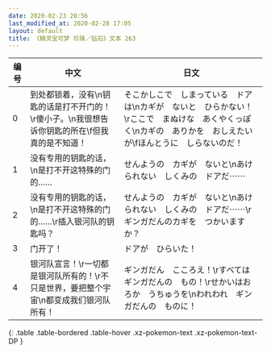 ```yaml
---
date: 2020-02-23 20:56
last_modified_at: 2020-02-28 17:05
layout: default
title: 《精灵宝可梦 珍珠／钻石》文本 263
---
```

| 编号 | 中文 | 日文 |
| ---- | ---- | ---- |
| 0 | 到处都锁着，没有\n钥匙的话是打不开门的！\r傻小子。\n我很想告诉你钥匙的所在\f但我真的是不知道！ | そこかしこで　しまっている　ドアは\nカギが　ないと　ひらかない！\rここで　まぬけな　あくやくっぽく\nカギの　ありかを　おしえたいが\fほんとうに　しらないのだ！ |
| 1 | 没有专用的钥匙的话，\n是打不开这特殊的门的…… | せんようの　カギが　ないと\nあけられない　しくみの　ドアだ⋯⋯ |
| 2 | 没有专用的钥匙的话，\n是打不开这特殊的门的……\r插入银河队的钥匙吗？ | せんようの　カギが　ないと\nあけられない　しくみの　ドアだ⋯⋯\rギンガだんのカギを　つかいますか？ |
| 3 | 门开了！ | ドアが　ひらいた！ |
| 4 | 银河队宣言！\r一切都是银河队所有的！\r不只是世界，要把整个宇宙\n都变成我们银河队所有！ | ギンガだん　こころえ！\rすべては　ギンガだんの　もの！\rせかいはおろか　うちゅうを\nわれわれ　ギンガだんの　ものに！ |
{: .table .table-bordered .table-hover .xz-pokemon-text .xz-pokemon-text-DP }